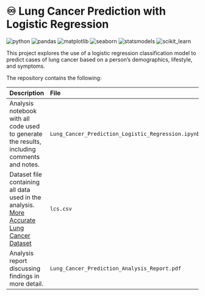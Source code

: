 # ♾️ Lung Cancer Prediction with Logistic Regression


![python](https://img.shields.io/badge/python-3.11.9-red) ![pandas](https://img.shields.io/badge/pandas-2.2.3-orange) ![matplotlib](https://img.shields.io/badge/matplotlib-3.10.0-yellow) ![seaborn](https://img.shields.io/badge/seaborn-0.13.2-green) ![statsmodels](https://img.shields.io/badge/statsmodels-0.14.4-blue) ![scikit_learn](https://img.shields.io/badge/scikit_learn-1.6.1-indigo) 

This project explores the use of a logistic regression classification model to predict cases of lung cancer based on a person’s demographics, lifestyle, and symptoms.

The repository contains the following:

|Description|File|
|:-|:-|
|Analysis notebook with all code used to generate the results, including comments and notes. |  `Lung_Cancer_Prediction_Logistic_Regression.ipynb`|
|Dataset file containing all data used in the analysis. [More Accurate Lung Cancer Dataset](https://www.kaggle.com/datasets/chandanmsr/more-accurate-lung-cancer-dataset)  | `lcs.csv`|
|Analysis report discussing findings in more detail. | `Lung_Cancer_Prediction_Analysis_Report.pdf`|

